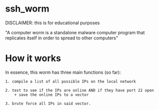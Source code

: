 # ssh_worm

DISCLAIMER: this is for educational purposes

"A computer worm is a standalone malware computer program that replicates itself in order to spread to other computers"

# How it works

In essence, this worm has three main functions (so far):

    1. compile a list of all possible IPs on the local network

    2. test to see if the IPs are online AND if they have port 22 open
        + save the online IPs to a vector

    3. brute force all IPs in said vector.
